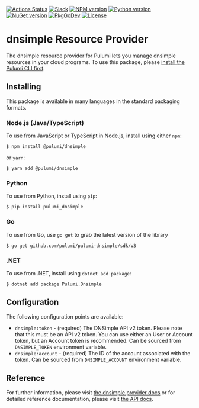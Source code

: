 [![Actions Status](https://github.com/pulumi/pulumi-dnsimple/workflows/master/badge.svg)](https://github.com/pulumi/pulumi-dnsimple/actions)
[![Slack](http://www.pulumi.com/images/docs/badges/slack.svg)](https://slack.pulumi.com)
[![NPM version](https://badge.fury.io/js/%40pulumi%2Fdnsimple.svg)](https://www.npmjs.com/package/@pulumi/dnsimple)
[![Python version](https://badge.fury.io/py/pulumi-dnsimple.svg)](https://pypi.org/project/pulumi-dnsimple)
[![NuGet version](https://badge.fury.io/nu/pulumi.dnsimple.svg)](https://badge.fury.io/nu/pulumi.dnsimple)
[![PkgGoDev](https://pkg.go.dev/badge/github.com/pulumi/pulumi-dnsimple/sdk/v3/go)](https://pkg.go.dev/github.com/pulumi/pulumi-dnsimple/sdk/v3/go)
[![License](https://img.shields.io/npm/l/%40pulumi%2Fpulumi.svg)](https://github.com/pulumi/pulumi-dnsimple/blob/master/LICENSE)

# dnsimple Resource Provider

The dnsimple resource provider for Pulumi lets you manage dnsimple resources in your cloud programs. To use
this package, please [install the Pulumi CLI first](https://pulumi.io/).

## Installing

This package is available in many languages in the standard packaging formats.

### Node.js (Java/TypeScript)

To use from JavaScript or TypeScript in Node.js, install using either `npm`:

    $ npm install @pulumi/dnsimple

or `yarn`:

    $ yarn add @pulumi/dnsimple

### Python

To use from Python, install using `pip`:

    $ pip install pulumi_dnsimple

### Go

To use from Go, use `go get` to grab the latest version of the library

    $ go get github.com/pulumi/pulumi-dnsimple/sdk/v3

### .NET

To use from .NET, install using `dotnet add package`:

    $ dotnet add package Pulumi.Dnsimple

## Configuration

The following configuration points are available:

- `dnsimple:token` - (required) The DNSimple API v2 token. Please note that this must be an API v2 token. You can use 
   either an User or Account token, but an Account token is recommended. Can be sourced from `DNSIMPLE_TOKEN` environment
   variable.
- `dnsimple:account` - (required) The ID of the account associated with the token. Can be sourced from `DNSIMPLE_ACCOUNT` 
   environment variable.

## Reference

For further information, please visit [the dnsimple provider docs](https://www.pulumi.com/docs/intro/cloud-providers/dnsimple) or for detailed reference documentation, please visit [the API docs](https://www.pulumi.com/docs/reference/pkg/dnsimple).
